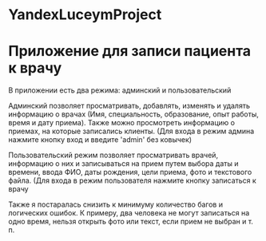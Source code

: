 # YandexLuceymProject
<h1>Приложение для записи пациента к врачу</h1>
<p>В приложении есть два режима: админский и пользовательский</p>
<p>Админский позволяет просматривать, добавлять, изменять и удалять информацию о врачах (Имя, специальность, образование, опыт работы, время и дату приема). Также можно просмотреть информацию о приемах, на которые записались клиенты. (Для входа в режим админа нажмите кнопку вход и введите 'admin' без ковычек)</p>
<p>Пользовательский режим позволяет просматривать врачей, информацию о них и записываться на прием путем выбора даты и времени, ввода ФИО, даты рождения, цели приема, фото и текстового файла. (Для входа в режим пользователя нажмите кнопку записаться к врачу</p>
<P>Также я постаралась снизить к минимуму количество багов и логических ошибок. К примеру, два человека не могут записаться на одно время, нельзя открыть фото или текст, если прием не выбран и т. п.</P>
